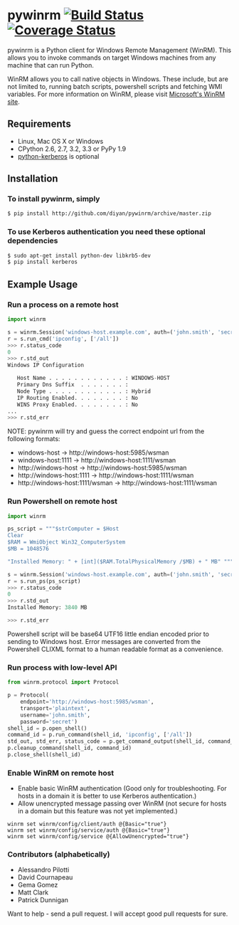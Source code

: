 # pywinrm [![Build Status](https://travis-ci.org/diyan/pywinrm.png)](https://travis-ci.org/diyan/pywinrm) [![Coverage Status](https://coveralls.io/repos/diyan/pywinrm/badge.png)](https://coveralls.io/r/diyan/pywinrm)

pywinrm is a Python client for Windows Remote Management (WinRM).
This allows you to invoke commands on target Windows machines from any machine
that can run Python.

WinRM allows you to call native objects in Windows. These include, but are not
limited to, running batch scripts, powershell scripts and fetching WMI variables.
For more information on WinRM, please visit
[Microsoft's WinRM site](http://msdn.microsoft.com/en-us/library/aa384426.aspx).

## Requirements
* Linux, Mac OS X or Windows
* CPython 2.6, 2.7, 3.2, 3.3 or PyPy 1.9
* [python-kerberos](http://pypi.python.org/pypi/kerberos) is optional

## Installation
### To install pywinrm, simply
```bash
$ pip install http://github.com/diyan/pywinrm/archive/master.zip
```

### To use Kerberos authentication you need these optional dependencies

```bash
$ sudo apt-get install python-dev libkrb5-dev
$ pip install kerberos
```

## Example Usage
### Run a process on a remote host
```python
import winrm

s = winrm.Session('windows-host.example.com', auth=('john.smith', 'secret'))
r = s.run_cmd('ipconfig', ['/all'])
>>> r.status_code
0
>>> r.std_out
Windows IP Configuration

   Host Name . . . . . . . . . . . . : WINDOWS-HOST
   Primary Dns Suffix  . . . . . . . :
   Node Type . . . . . . . . . . . . : Hybrid
   IP Routing Enabled. . . . . . . . : No
   WINS Proxy Enabled. . . . . . . . : No
...
>>> r.std_err

```

NOTE: pywinrm will try and guess the correct endpoint url from the following formats:

 - windows-host -> http://windows-host:5985/wsman
 - windows-host:1111 -> http://windows-host:1111/wsman
 - http://windows-host -> http://windows-host:5985/wsman
 - http://windows-host:1111 -> http://windows-host:1111/wsman
 - http://windows-host:1111/wsman -> http://windows-host:1111/wsman


### Run Powershell on remote host

```python
import winrm

ps_script = """$strComputer = $Host
Clear
$RAM = WmiObject Win32_ComputerSystem
$MB = 1048576

"Installed Memory: " + [int]($RAM.TotalPhysicalMemory /$MB) + " MB" """

s = winrm.Session('windows-host.example.com', auth=('john.smith', 'secret'))
r = s.run_ps(ps_script)
>>> r.status_code
0
>>> r.std_out
Installed Memory: 3840 MB

>>> r.std_err

```

Powershell script will be base64 UTF16 little endian encoded prior to sending to Windows host. Error messages are converted from the Powershell CLIXML format to a human readable format as a convenience.

### Run process with low-level API

```python
from winrm.protocol import Protocol

p = Protocol(
    endpoint='http://windows-host:5985/wsman',
    transport='plaintext',
    username='john.smith',
    password='secret')
shell_id = p.open_shell()
command_id = p.run_command(shell_id, 'ipconfig', ['/all'])
std_out, std_err, status_code = p.get_command_output(shell_id, command_id)
p.cleanup_command(shell_id, command_id)
p.close_shell(shell_id)
```

### Enable WinRM on remote host

- Enable basic WinRM authentication (Good only for troubleshooting. For hosts in a domain it is better to use Kerberos authentication.)
- Allow unencrypted message passing over WinRM (not secure for hosts in a domain but this feature was not yet implemented.)

```
winrm set winrm/config/client/auth @{Basic="true"}
winrm set winrm/config/service/auth @{Basic="true"}
winrm set winrm/config/service @{AllowUnencrypted="true"}
```

### Contributors (alphabetically)

- Alessandro Pilotti
- David Cournapeau
- Gema Gomez
- Matt Clark
- Patrick Dunnigan


Want to help - send a pull request. I will accept good pull requests for sure.
